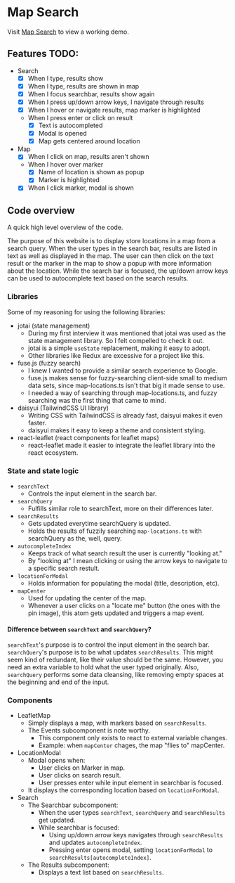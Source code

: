 # Map Search
Visit [Map Search](https://map-search-nu.vercel.app/) to view a working demo.

## Features TODO:
- Search
    - [x] When I type, results show
    - [x] When I type, results are shown in map
    - [x] When I focus searchbar, results show again
    - [x] When I press up/down arrow keys, I navigate through results
    - [x] When I hover or navigate results, map marker is highlighted
    - When I press enter or click on result
        - [x] Text is autocompleted
        - [x] Modal is opened
        - [x] Map gets centered around location
- Map
    - [x] When I click on map, results aren't shown
    - When I hover over marker
        - [x] Name of location is shown as popup
        - [x] Marker is highlighted
    - [x] When I click marker, modal is shown

## Code overview
A quick high level overview of the code.

The purpose of this website is to display store locations in a map from a search query.
When the user types in the search bar, results are listed in text as well as displayed in the map.
The user can then click on the text result or the marker in the map to show a popup with more information about the location.
While the search bar is focused, the up/down arrow keys can be used to autocomplete text based on the search results.

### Libraries
Some of my reasoning for using the following libraries:
- jotai (state management)
    - During my first interview it was mentioned that jotai was used as the state management library. So I felt compelled to check it out.
    - jotai is a simple `useState` replacement, making it easy to adopt.
    - Other libraries like Redux are excessive for a project like this.
- fuse.js (fuzzy search)
    - I knew I wanted to provide a similar search experience to Google.
    - fuse.js makes sense for fuzzy-searching client-side small to medium data sets, since map-locations.ts isn't that big it made sense to use.
    - I needed a way of searching through map-locations.ts, and fuzzy searching was the first thing that came to mind.
- daisyui (TailwindCSS UI library)
    - Writing CSS with TailwindCSS is already fast, daisyui makes it even faster.
    - daisyui makes it easy to keep a theme and consistent styling.
- react-leaflet (react components for leaflet maps)
    - react-leaflet made it easier to integrate the leaflet library into the react ecosystem.

### State and state logic
- `searchText`
    - Controls the input element in the search bar.
- `searchQuery`
    - Fulfills similar role to searchText, more on their differences later.
- `searchResults`
    - Gets updated everytime searchQuery is updated.
    - Holds the results of fuzzily searching `map-locations.ts` with searchQuery as the, well, query.
- `autocompleteIndex`
    - Keeps track of what search result the user is currently "looking at."
    - By "looking at" I mean clicking or using the arrow keys to navigate to a specific search restult.
- `locationForModal`
    - Holds information for populating the modal (title, description, etc).
- `mapCenter`
    - Used for updating the center of the map.
    - Whenever a user clicks on a "locate me" button (the ones with the pin image), this atom gets updated and triggers a map event.

#### Difference between `searchText` and `searchQuery`?
`searchText`'s purpose is to control the input element in the search bar.
`searchQuery`'s purpose is to be what updates `searchResults`. This might seem kind of redundant, like their value should be the same.
However, you need an extra variable to hold what the user typed originally.
Also, `searchQuery` performs some data cleansing, like removing empty spaces at the beginning and end of the input.

### Components
- LeafletMap
    - Simply displays a map, with markers based on `searchResults`.
    - The Events subcomponent is note worthy.
        - This component only exists to react to external variable changes.
        - Example: when `mapCenter` chages, the map "flies to" mapCenter.
- LocationModal
    - Modal opens when:
        - User clicks on Marker in map.
        - User clicks on search result.
        - User presses enter while input element in searchbar is focused.
    - It displays the corresponding location based on `locationForModal`.
- Search
    - The Searchbar subcomponent:
        - When the user types `searchText`, `searchQuery` and `searchResults` get updated.
        - While searchbar is focused:
            - Using up/down arrow keys navigates through `searchResults` and updates `autocompleteIndex`.
            - Pressing enter opens modal, setting `locationForModal` to `searchResults[autocompleteIndex]`.
    - The Results subcomponent:
        - Displays a text list based on `searchResults`.
